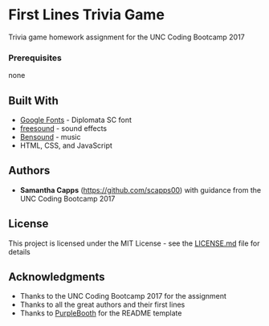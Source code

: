 # First Lines Trivia Game

Trivia game homework assignment for the UNC Coding Bootcamp 2017

### Prerequisites

none

## Built With

* [Google Fonts](https://fonts.google.com/) - Diplomata SC font
* [freesound](https://freesound.org/) - sound effects
* [Bensound](https://www.bensound.com) - music
* HTML, CSS, and JavaScript

## Authors

* **Samantha Capps** (https://github.com/scapps00) with guidance from the UNC Coding Bootcamp 2017

## License

This project is licensed under the MIT License - see the [LICENSE.md](LICENSE.md) file for details

## Acknowledgments

* Thanks to the UNC Coding Bootcamp 2017 for the assignment
* Thanks to all the great authors and their first lines
* Thanks to [PurpleBooth](https://gist.github.com/PurpleBooth/109311bb0361f32d87a2) for the README template

